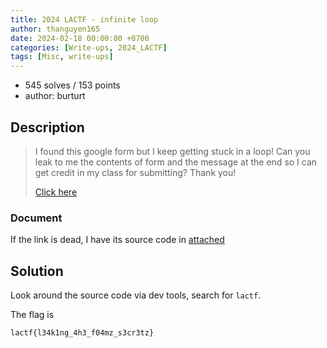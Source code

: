 ```yaml
---
title: 2024 LACTF - infinite loop
author: thanguyen165
date: 2024-02-18 00:00:00 +0700
categories: [Write-ups, 2024_LACTF]
tags: [Misc, write-ups]
---
```


* 545 solves / 153 points
* author: burturt

## Description

> I found this google form but I keep getting stuck in a loop! Can you leak to me the contents of form and the message at the end so I can get credit in my class for submitting? Thank you!
>
> [Click here](https://docs.google.com/forms/d/e/1FAIpQLSfgUDWRzgkSC2pppOx_SVdw1E9bpVVWUkvQssmWza11pufMUQ/viewform)

### Document

If the link is dead, I have its source code in [attached](attached/infinite-loop.html)

## Solution

Look around the source code via dev tools, search for ```lactf```.

The flag is
```
lactf{l34k1ng_4h3_f04mz_s3cr3tz}
```